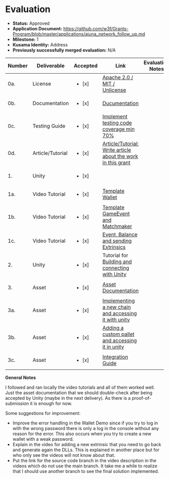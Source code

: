 # Evaluation

- **Status:** Approved
- **Application Document:** https://github.com/w3f/Grants-Program/blob/master/applications/ajuna_network_follow_up.md
- **Milestone:** 1
- **Kusama Identity:** Address
- **Previously successfully merged evaluation:** N/A

| Number | Deliverable | Accepted | Link | Evaluation Notes |
| ------ | ----------- | -------- | ---- |----------------- |
| 0a.    | License             |<ul><li>[x] </li></ul>| [Apache 2.0 / MIT / Unlicense](https://github.com/ajuna-network/Open-Grants-Program/issues/43)                                 |  |
| 0b.    | Documentation       |<ul><li>[x] </li></ul>| [Ducumentation](https://github.com/ajuna-network/Open-Grants-Program/issues/44)                                                |   |
| 0c. | Testing Guide |<ul><li>[x] </li></ul>| [Implement testing code coverage min 70%](https://github.com/ajuna-network/Open-Grants-Program/issues/45) |  |
| 0d. | Article/Tutorial |<ul><li>[x] </li></ul>| [Article/Tutorial: Write article about the work in this grant](https://github.com/ajuna-network/Open-Grants-Program/issues/46) |  |
| 1. | Unity |<ul><li>[x] </li></ul> |  |
| 1a. | Video Tutorial |<ul><li>[x] </li></ul>| [Template Wallet](https://github.com/ajuna-network/Open-Grants-Program/issues/47) |  |
| 1b. | Video Tutorial |<ul><li>[x] </li></ul>| [Template GameEvent and Matchmaker](https://github.com/ajuna-network/Open-Grants-Program/issues/48) |  |
| 1c. | Video Tutorial |<ul><li>[x] </li></ul>| [Event, Balance and sending Extrinsics](https://github.com/ajuna-network/Open-Grants-Program/issues/49) |  |
| 2. | Unity |<ul><li>[x] </li></ul>| Tutorial for [Building and connecting with Unity](https://github.com/ajuna-network/Open-Grants-Program/issues/50) |  |
| 3. | Asset |<ul><li>[x] </li></ul>| [Asset Documentation](https://github.com/ajuna-network/Open-Grants-Program/issues/51) |  |
| 3a. | Asset |<ul><li>[x] </li></ul>| [Implementing a new chain and accessing it with unity](https://github.com/ajuna-network/Open-Grants-Program/issues/52) |  |
| 3b. | Asset |<ul><li>[x] </li></ul>| [Adding a custom pallet and accessing it in unity](https://github.com/ajuna-network/Open-Grants-Program/issues/53) |  |
| 3c. | Asset |<ul><li>[x] </li></ul>| [Integration Guide](https://github.com/ajuna-network/Open-Grants-Program/issues/54) |  |                                             

**General  Notes**

I followed and ran locally the video tutorials and all of them worked well. Just the asset documentation that we should double-check after being accepted by Unity (maybe in the next delivery). As there is a proof-of-submission it is enough for now. 

Some suggestions for improvement:
* Improve the error handling in the Wallet Demo since if you try to log in with the wrong password there is only a log in the console without any reason for the error. This also occurs when you try to create a new wallet with a weak password. 
* Explain in the video for adding a new extrinsic that you need to go back and generate again the DLLs. This is explained in another place but for who only see the videos will not know about that.
* Put the link for the source code branch in the video description in the videos which do not use the main branch. It take me a while to realize that I should use another branch to see the final solution implemented. 

